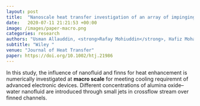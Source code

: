 ```yaml
---
layout: post
title:  "Nanoscale heat transfer investigation of an array of impinging jet systems with different working fluids under crossflow with and without pin fins"
date:   2020-07-11 21:21:53 +00:00
image: /images/paper-macro.png
categories: research
authors: "Usman Allauddin, <strong>Rafay Mohiuddin</strong>, Hafiz Mohammad Usman Khan, Naseem Uddin, Waqar A. Khan"
subtitle: "Wiley "
venue: "Journal of Heat Transfer"
paper: https://doi.org/10.1002/htj.21986
---
```


In this study, the influence of nanofluid and finns for heat enhancement is numerically investigated at **macro scale** for meeting cooling requiremnt of advanced electronic devices. Different concentrations of alumina oxide–water nanofluid are introduced through small jets in crossflow stream over finned channels.